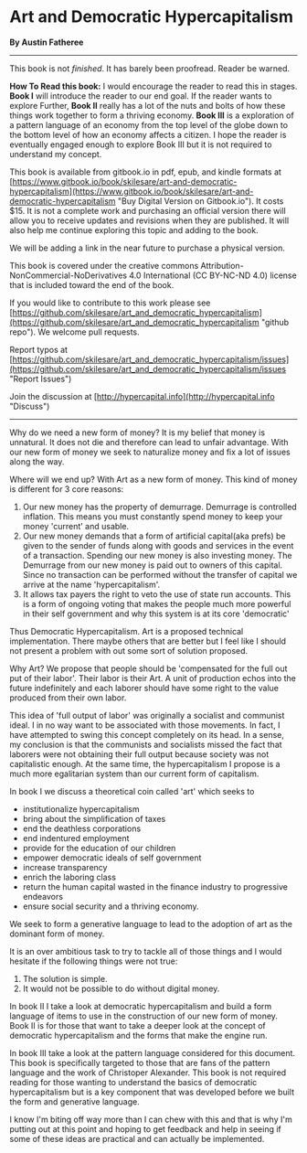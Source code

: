 # Art and Democratic Hypercapitalism

**By Austin Fatheree**

---

This book is not *finished*. It has barely been proofread.  Reader be warned.

**How To Read this book:**  I would encourage the reader to read this in stages.  **Book I** will introduce the reader to our end goal.  If the reader wants to explore Further, **Book II** really has a lot of the nuts and bolts of how these things work together to form a thriving economy.  **Book III** is a exploration of a pattern language of an economy from the top level of the globe down to the bottom level of how an economy affects a citizen.  I hope the reader is eventually engaged enough to explore Book III but it is not required to understand my concept.

This book is available from gitbook.io in pdf, epub, and kindle formats at [https://www.gitbook.io/book/skilesare/art-and-democratic-hypercapitalism](https://www.gitbook.io/book/skilesare/art-and-democratic-hypercapitalism "Buy Digital Version on Gitbook.io").  It costs $15.  It is not a complete work and purchasing an official version there will allow you to receive updates and revisions when they are published. It will also help me continue exploring this topic and adding to the book.

We will be adding a link in the near future to purchase a physical version.

This book is covered under the creative commons Attribution-NonCommercial-NoDerivatives 4.0 International (CC BY-NC-ND 4.0) license that is included toward the end of the book.

If you would like to contribute to this work please see [https://github.com/skilesare/art_and_democratic_hypercapitalism](https://github.com/skilesare/art_and_democratic_hypercapitalism "github repo").  We welcome pull requests.

Report typos at [https://github.com/skilesare/art_and_democratic_hypercapitalism/issues](https://github.com/skilesare/art_and_democratic_hypercapitalism/issues "Report Issues")

Join the discussion at [http://hypercapital.info](http://hypercapital.info "Discuss")

---

Why do we need a new form of money?  It is my belief that money is unnatural. It does not die and therefore can lead to unfair advantage.  With our new form of money we seek to naturalize money and fix a lot of issues along the way.

Where will we end up?  With Art as a new form of money.  This kind of money is different for 3 core reasons:

1. Our new money has the property of demurrage.  Demurrage is controlled inflation. This means you must constantly spend money to keep your money 'current' and usable.
2. Our new money demands that a form of artificial capital(aka prefs) be given to the sender of funds along with goods and services in the event of a transaction.  Spending our new money is also investing money. The Demurrage from our new money is paid out to owners of this capital.  Since no transaction can be performed without the transfer of capital we arrive at the name 'hypercapitalism'.
3. It allows tax payers the right to veto the use of state run accounts.  This is a form of ongoing voting that makes the people much more powerful in their self government and why this system is at its core 'democratic'


Thus Democratic Hypercapitalism.  Art is a proposed technical implementation.  There maybe others that are better but I feel like I should not present a problem with out some sort of solution proposed.

Why Art?  We propose that people should be 'compensated for the full out put of their labor'.  Their labor is their Art.  A unit of production echos into the future indefinitely and each laborer should have some right to the value produced from their own labor.

This idea of 'full output of labor' was originally a socialist and communist ideal.  I in no way want to be associated with those movements.  In fact, I have attempted to swing this concept completely on its head. In a sense, my conclusion is that the communists and socialists missed the fact that laborers were not obtaining their full output because society was not capitalistic enough.  At the same time, the hypercapitalism I propose is a much more egalitarian system than our current form of capitalism.

In book I we discuss a theoretical coin called 'art' which seeks to

* institutionalize hypercapitalism
* bring about the simplification of taxes
* end the deathless corporations
* end indentured employment
* provide for the education of our children
* empower democratic ideals of self government
* increase transparency
* enrich the laboring class
* return the human capital wasted in the finance industry to progressive endeavors
* ensure social security and a thriving economy.

We seek to form a generative language to lead to the adoption of art as the dominant form of money.

It is an over ambitious task to try to tackle all of those things and I would hesitate if the following things were not true:

1. The solution is simple.
2. It would not be possible to do without digital money.


In book II I take a look at democratic hypercapitalism and build a form language of items to use in the construction of our new form of money.  Book II is for those that want to take a deeper look at the concept of democratic hypercapitalism and the forms that make the engine run.

In book III take a look at the pattern language considered for this document.  This book is specifically targeted to those that are fans of the pattern language and the work of Christoper Alexander.  This book is not required reading for those wanting to understand the basics of democratic hypercapitalism but is a key component that was developed before we built the form and generative language.



I know I'm biting off way more than I can chew with this and that is why I'm putting out at this point and hoping to get feedback and help in seeing if some of these ideas are practical and can actually be implemented.


